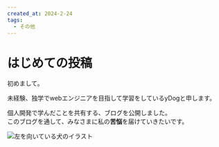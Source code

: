 ```yaml
---
created_at: 2024-2-24
tags:
  - その他
---
```

# はじめての投稿

初めまして。

未経験、独学でwebエンジニアを目指して学習をしているyDogと申します。

個人開発で学んだことを共有する、ブログを公開しました。  
このブログを通して、みなさまに私の**苦悩**を届けていきたいです。

![左を向いている犬のイラスト](yDog.png "yDog")